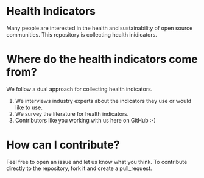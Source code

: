 # Health Indicators
Many people are interested in the health and sustainability of open source communities.
This repository is collecting health inidicators.

# Where do the health indicators come from?
We follow a dual approach for collecting health indicators.

1) We interviews industry experts about the indicators they use or would like to use.
2) We survey the literature for health indicators.
3) Contributors like you working with us here on GitHub :-)

# How can I contribute?
Feel free to open an issue and let us know what you think.
To contribute directly to the repository, fork it and create a pull_request.

